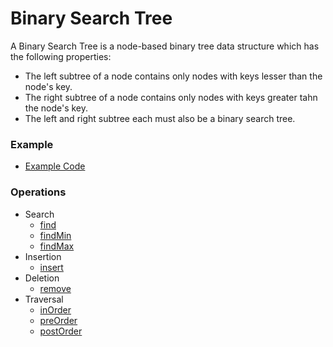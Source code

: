 # Binary Search Tree
A Binary Search Tree is a node-based binary tree data structure which has the following properties:
- The left subtree of a node contains only nodes with keys lesser than the node's key.
- The right subtree of a node contains only nodes with keys greater tahn the node's key. 
- The left and right subtree each must also be a binary search tree.

### Example
 - [Example Code](./main.ts)

### Operations
- Search
  - [find](./main.ts#L45)
  - [findMin](./main.ts#L119)
  - [findMax](./main.ts#L134)
- Insertion
  - [insert](./main.ts#L13)
- Deletion
  - [remove](./main.ts#L72)
- Traversal
  - [inOrder](./main.ts#L148)
  - [preOrder](./main.ts#L160)
  - [postOrder](.main.ts#L172)